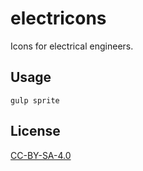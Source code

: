 # electricons

Icons for electrical engineers.

## Usage

```
gulp sprite
```

## License
[CC-BY-SA-4.0](https://creativecommons.org/licenses/by-sa/4.0/legalcode)
